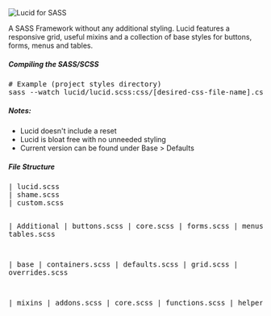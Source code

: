 <img src="http://i.imgur.com/oWAt9MZ.png" alt="Lucid for SASS" />

A SASS Framework without any additional styling. Lucid features a responsive grid, useful mixins and a collection of base styles for buttons, forms, menus and tables.

<h5>Compiling the SASS/SCSS</h5>
<pre>
# Example (project styles directory)
sass --watch lucid/lucid.scss:css/[desired-css-file-name].css
</pre>

<h5>Notes:</h5>
<ul>
<li>Lucid doesn't include a reset</li>
<li>Lucid is bloat free with no unneeded styling</li>
<li>Current version can be found under Base > Defaults</li>
</ul>

<h5>File Structure</h5>
<pre>
| lucid.scss
| shame.scss
| custom.scss

  | Additional
    | buttons.scss
    | core.scss
    | forms.scss
    | menus.scss
    | tables.scss
    
  | base
    | containers.scss
    | defaults.scss
    | grid.scss
    | overrides.scss
    
  | mixins
    | addons.scss
    | core.scss
    | functions.scss
    | helpers.scss
</pre>
